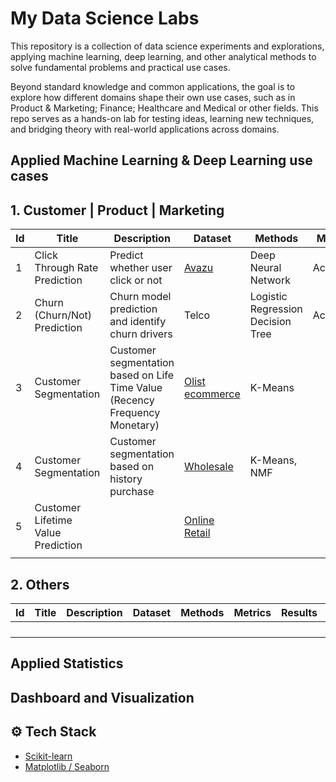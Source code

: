 # My Data Science Labs

This repository is a collection of data science experiments and explorations, applying machine learning, deep learning, and other analytical methods to solve fundamental problems and practical use cases.

Beyond standard knowledge and common applications, the goal is to explore how different domains shape their own use cases, such as in Product & Marketing; Finance; Healthcare and Medical or other fields. This repo serves as a hands-on lab for testing ideas, learning new techniques, and bridging theory with real-world applications across domains.

## Applied Machine Learning & Deep Learning use cases

## 1. Customer | Product | Marketing

| **Id** | **Title** | **Description** | **Dataset** | **Methods** | **Metrics** | **Results** | **Note** |
|---|---|---|---|---|---|---|---|
| 1 | Click Through Rate Prediction  | Predict whether user click or not | [Avazu](https://www.kaggle.com/competitions/avazu-ctr-prediction/data) | Deep Neural Network | Accuracy | 0.8251 | Done |
| 2 | Churn (Churn/Not) Prediction | Churn model prediction and identify churn drivers | Telco | Logistic Regression Decision Tree | Accuracy  | 0.7053 | Done |
| 3 | Customer Segmentation | Customer segmentation based on Life Time Value (Recency Frequency Monetary) | [Olist ecommerce](https://www.kaggle.com/datasets/olistbr/brazilian-ecommerce) |K-Means|  |  | Done |
| 4 | Customer Segmentation | Customer segmentation based on history purchase | [Wholesale](https://www.kaggle.com/datasets/binovi/wholesale-customers-data-set) | K-Means, NMF |  |  | Done |
| 5 | Customer Lifetime Value Prediction |  | [Online Retail](https://archive.ics.uci.edu/dataset/502/online+retail+ii) |  |  |  | In progress |
|  |  |  |  |  |  |  |  |


## 2. Others
| **Id** | **Title**                     | **Description** | **Dataset** | **Methods** | **Metrics** | **Results** | **Note** |
|--------|-------------------------------|-----------------|-------------|-------------|-------------|-------------|----------|
|        |                               |                 |             |             |             |             |          |
|        |                               |                 |             |             |             |             |          |
|        |                               |                 |             |             |             |             |          |
|        |                               |                 |             |             |             |             |          |

## Applied Statistics

## Dashboard and Visualization

## ⚙️ Tech Stack
- [Scikit-learn](https://scikit-learn.org/) 
- [Matplotlib / Seaborn](https://matplotlib.org/)    